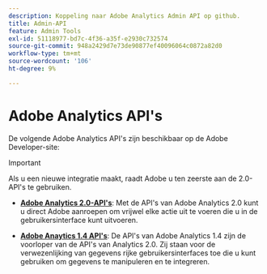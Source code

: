```yaml
---
description: Koppeling naar Adobe Analytics Admin API op github.
title: Admin-API
feature: Admin Tools
exl-id: 51118977-bd7c-4f36-a35f-e2930c732574
source-git-commit: 948a2429d7e73de90877ef40096064c0872a82d0
workflow-type: tm+mt
source-wordcount: '106'
ht-degree: 9%

---
```


# Adobe Analytics API&#39;s

De volgende Adobe Analytics API&#39;s zijn beschikbaar op de Adobe Developer-site:

>[!IMPORTANT]
>
>Als u een nieuwe integratie maakt, raadt Adobe u ten zeerste aan de 2.0-API&#39;s te gebruiken.


* [**Adobe Analytics 2.0-API&#39;s**](https://developer.adobe.com/analytics-apis/docs/2.0/): Met de API&#39;s van Adobe Analytics 2.0 kunt u direct Adobe aanroepen om vrijwel elke actie uit te voeren die u in de gebruikersinterface kunt uitvoeren.

* [**Adobe Anaytics 1.4 API&#39;s**](https://developer.adobe.com/analytics-apis/docs/1.4/): De API&#39;s van Adobe Analytics 1.4 zijn de voorloper van de API&#39;s van Analytics 2.0. Zij staan voor de verwezenlijking van gegevens rijke gebruikersinterfaces toe die u kunt gebruiken om gegevens te manipuleren en te integreren.

